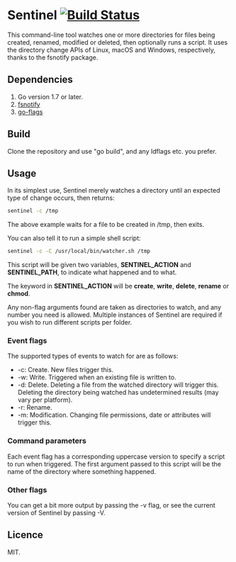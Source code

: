 # Sentinel [![Build Status](https://travis-ci.org/Urethramancer/sentinel.svg)](https://travis-ci.org/Urethramancer/sentinel)
This command-line tool watches one or more directories for files being created, renamed, modified or deleted, then optionally runs a script. It uses the directory change APIs of Linux, macOS and Windows, respectively, thanks to the fsnotify package.

## Dependencies
1. Go version 1.7 or later.
2. [fsnotify](https://github.com/fsnotify/fsnotify)
3. [go-flags](https://github.com/jessevdk/go-flags)

## Build
Clone the repository and use "go build", and any ldflags etc. you prefer.

## Usage
In its simplest use, Sentinel merely watches a directory until an expected type of change occurs, then returns:

```sh
sentinel -c /tmp
```

The above example waits for a file to be created in /tmp, then exits.

You can also tell it to run a simple shell script:

```sh
sentinel -c -C /usr/local/bin/watcher.sh /tmp
```

This script will be given two variables, **SENTINEL_ACTION** and **SENTINEL_PATH**, to indicate what happened and to what.

The keyword in **SENTINEL_ACTION** will be **create**, **write**, **delete**, **rename** or **chmod**.

Any non-flag arguments found are taken as directories to watch, and any number you need is allowed. Multiple instances of Sentinel are required if you wish to run different scripts per folder.

### Event flags
The supported types of events to watch for are as follows:

+ -c: Create. New files trigger this.
+ -w: Write. Triggered when an existing file is written to.
+ -d: Delete. Deleting a file from the watched directory will trigger this. Deleting the directory being watched has undetermined results (may vary per platform).
+ -r: Rename.
+ -m: Modification. Changing file permissions, date or attributes will trigger this.

### Command parameters
Each event flag has a corresponding uppercase version to specify a script to run when triggered. The first argument passed to this script will be the name of the directory where something happened.

### Other flags
You can get a bit more output by passing the -v flag, or see the current version of Sentinel by passing -V.

## Licence
MIT.
